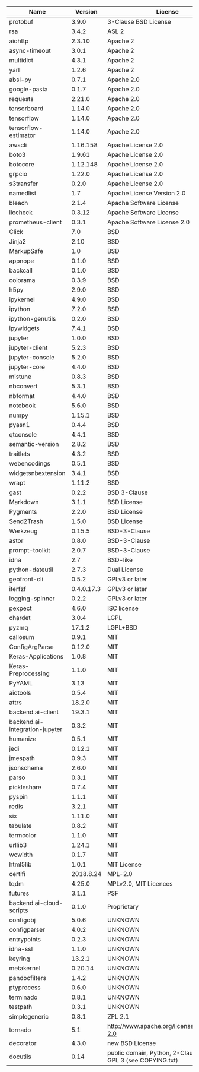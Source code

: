| Name                           | Version    | License                                                      |
|--------------------------------|------------|--------------------------------------------------------------|
| protobuf                       | 3.9.0      | 3-Clause BSD License                                         |
| rsa                            | 3.4.2      | ASL 2                                                        |
| aiohttp                        | 2.3.10     | Apache 2                                                     |
| async-timeout                  | 3.0.1      | Apache 2                                                     |
| multidict                      | 4.3.1      | Apache 2                                                     |
| yarl                           | 1.2.6      | Apache 2                                                     |
| absl-py                        | 0.7.1      | Apache 2.0                                                   |
| google-pasta                   | 0.1.7      | Apache 2.0                                                   |
| requests                       | 2.21.0     | Apache 2.0                                                   |
| tensorboard                    | 1.14.0     | Apache 2.0                                                   |
| tensorflow                     | 1.14.0     | Apache 2.0                                                   |
| tensorflow-estimator           | 1.14.0     | Apache 2.0                                                   |
| awscli                         | 1.16.158   | Apache License 2.0                                           |
| boto3                          | 1.9.61     | Apache License 2.0                                           |
| botocore                       | 1.12.148   | Apache License 2.0                                           |
| grpcio                         | 1.22.0     | Apache License 2.0                                           |
| s3transfer                     | 0.2.0      | Apache License 2.0                                           |
| namedlist                      | 1.7        | Apache License Version 2.0                                   |
| bleach                         | 2.1.4      | Apache Software License                                      |
| liccheck                       | 0.3.12     | Apache Software License                                      |
| prometheus-client              | 0.3.1      | Apache Software License 2.0                                  |
| Click                          | 7.0        | BSD                                                          |
| Jinja2                         | 2.10       | BSD                                                          |
| MarkupSafe                     | 1.0        | BSD                                                          |
| appnope                        | 0.1.0      | BSD                                                          |
| backcall                       | 0.1.0      | BSD                                                          |
| colorama                       | 0.3.9      | BSD                                                          |
| h5py                           | 2.9.0      | BSD                                                          |
| ipykernel                      | 4.9.0      | BSD                                                          |
| ipython                        | 7.2.0      | BSD                                                          |
| ipython-genutils               | 0.2.0      | BSD                                                          |
| ipywidgets                     | 7.4.1      | BSD                                                          |
| jupyter                        | 1.0.0      | BSD                                                          |
| jupyter-client                 | 5.2.3      | BSD                                                          |
| jupyter-console                | 5.2.0      | BSD                                                          |
| jupyter-core                   | 4.4.0      | BSD                                                          |
| mistune                        | 0.8.3      | BSD                                                          |
| nbconvert                      | 5.3.1      | BSD                                                          |
| nbformat                       | 4.4.0      | BSD                                                          |
| notebook                       | 5.6.0      | BSD                                                          |
| numpy                          | 1.15.1     | BSD                                                          |
| pyasn1                         | 0.4.4      | BSD                                                          |
| qtconsole                      | 4.4.1      | BSD                                                          |
| semantic-version               | 2.8.2      | BSD                                                          |
| traitlets                      | 4.3.2      | BSD                                                          |
| webencodings                   | 0.5.1      | BSD                                                          |
| widgetsnbextension             | 3.4.1      | BSD                                                          |
| wrapt                          | 1.11.2     | BSD                                                          |
| gast                           | 0.2.2      | BSD 3-Clause                                                 |
| Markdown                       | 3.1.1      | BSD License                                                  |
| Pygments                       | 2.2.0      | BSD License                                                  |
| Send2Trash                     | 1.5.0      | BSD License                                                  |
| Werkzeug                       | 0.15.5     | BSD-3-Clause                                                 |
| astor                          | 0.8.0      | BSD-3-Clause                                                 |
| prompt-toolkit                 | 2.0.7      | BSD-3-Clause                                                 |
| idna                           | 2.7        | BSD-like                                                     |
| python-dateutil                | 2.7.3      | Dual License                                                 |
| geofront-cli                   | 0.5.2      | GPLv3 or later                                               |
| iterfzf                        | 0.4.0.17.3 | GPLv3 or later                                               |
| logging-spinner                | 0.2.2      | GPLv3 or later                                               |
| pexpect                        | 4.6.0      | ISC license                                                  |
| chardet                        | 3.0.4      | LGPL                                                         |
| pyzmq                          | 17.1.2     | LGPL+BSD                                                     |
| callosum                       | 0.9.1      | MIT                                                          |
| ConfigArgParse                 | 0.12.0     | MIT                                                          |
| Keras-Applications             | 1.0.8      | MIT                                                          |
| Keras-Preprocessing            | 1.1.0      | MIT                                                          |
| PyYAML                         | 3.13       | MIT                                                          |
| aiotools                       | 0.5.4      | MIT                                                          |
| attrs                          | 18.2.0     | MIT                                                          |
| backend.ai-client              | 19.3.1     | MIT                                                          |
| backend.ai-integration-jupyter | 0.3.2      | MIT                                                          |
| humanize                       | 0.5.1      | MIT                                                          |
| jedi                           | 0.12.1     | MIT                                                          |
| jmespath                       | 0.9.3      | MIT                                                          |
| jsonschema                     | 2.6.0      | MIT                                                          |
| parso                          | 0.3.1      | MIT                                                          |
| pickleshare                    | 0.7.4      | MIT                                                          |
| pyspin                         | 1.1.1      | MIT                                                          |
| redis                          | 3.2.1      | MIT                                                          |
| six                            | 1.11.0     | MIT                                                          |
| tabulate                       | 0.8.2      | MIT                                                          |
| termcolor                      | 1.1.0      | MIT                                                          |
| urllib3                        | 1.24.1     | MIT                                                          |
| wcwidth                        | 0.1.7      | MIT                                                          |
| html5lib                       | 1.0.1      | MIT License                                                  |
| certifi                        | 2018.8.24  | MPL-2.0                                                      |
| tqdm                           | 4.25.0     | MPLv2.0, MIT Licences                                        |
| futures                        | 3.1.1      | PSF                                                          |
| backend.ai-cloud-scripts       | 0.1.0      | Proprietary                                                  |
| configobj                      | 5.0.6      | UNKNOWN                                                      |
| configparser                   | 4.0.2      | UNKNOWN                                                      |
| entrypoints                    | 0.2.3      | UNKNOWN                                                      |
| idna-ssl                       | 1.1.0      | UNKNOWN                                                      |
| keyring                        | 13.2.1     | UNKNOWN                                                      |
| metakernel                     | 0.20.14    | UNKNOWN                                                      |
| pandocfilters                  | 1.4.2      | UNKNOWN                                                      |
| ptyprocess                     | 0.6.0      | UNKNOWN                                                      |
| terminado                      | 0.8.1      | UNKNOWN                                                      |
| testpath                       | 0.3.1      | UNKNOWN                                                      |
| simplegeneric                  | 0.8.1      | ZPL 2.1                                                      |
| tornado                        | 5.1        | http://www.apache.org/licenses/LICENSE-2.0                   |
| decorator                      | 4.3.0      | new BSD License                                              |
| docutils                       | 0.14       | public domain, Python, 2-Clause BSD, GPL 3 (see COPYING.txt) |
